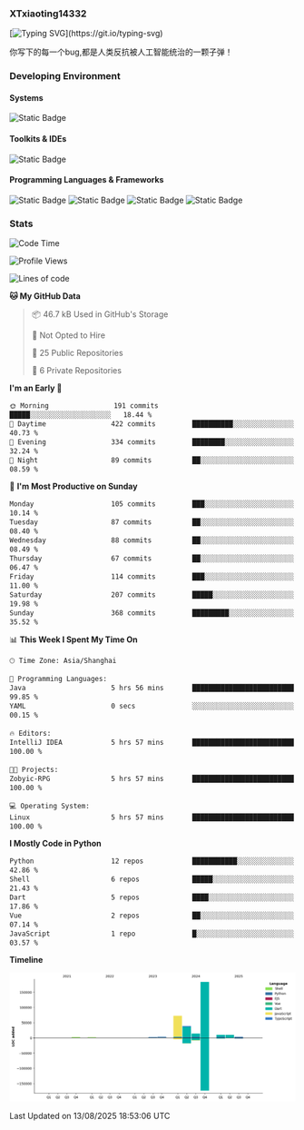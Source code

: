 ### XTxiaoting14332

[![Typing SVG](https://readme-typing-svg.herokuapp.com?font=JetBrians+Mono&pause=1000&random=false&width=435&lines=Hello+World!)](https://git.io/typing-svg)

你写下的每一个bug,都是人类反抗被人工智能统治的一颗子弹！

### Developing Environment

#### Systems

![Static Badge](https://img.shields.io/badge/Ubuntu-%20?style=flat-square&logo=ubuntu&logoColor=white&color=E34F26)

#### Toolkits & IDEs

![Static Badge](https://img.shields.io/badge/Visual%20Studio%20Code-%20?style=flat-square&logo=visualstudiocode&logoColor=white&color=blue)

#### Programming Languages & Frameworks

![Static Badge](https://img.shields.io/badge/Dart-%20?style=flat-square&logo=dart&logoColor=white&color=0175C2)
![Static Badge](https://img.shields.io/badge/Flutter-%20?style=flat-square&logo=flutter&logoColor=white&color=02569B)
![Static Badge](https://img.shields.io/badge/Python-%20?style=flat-square&logo=python&logoColor=white&color=E7A781)
![Static Badge](https://img.shields.io/badge/Bash%20Shell-%20?style=flat-square&logo=shell&logoColor=white&color=49D868)

### Stats

<!--START_SECTION:waka-->
![Code Time](http://img.shields.io/badge/Code%20Time-409%20hrs%203%20mins-blue)

![Profile Views](http://img.shields.io/badge/Profile%20Views-2-blue)

![Lines of code](https://img.shields.io/badge/From%20Hello%20World%20I%27ve%20Written-341.9%20thousand%20lines%20of%20code-blue)

**🐱 My GitHub Data** 

> 📦 46.7 kB Used in GitHub's Storage 
 > 
> 🚫 Not Opted to Hire
 > 
> 📜 25 Public Repositories 
 > 
> 🔑 6 Private Repositories 
 > 
**I'm an Early 🐤** 

```text
🌞 Morning                191 commits         █████░░░░░░░░░░░░░░░░░░░░   18.44 % 
🌆 Daytime                422 commits         ██████████░░░░░░░░░░░░░░░   40.73 % 
🌃 Evening                334 commits         ████████░░░░░░░░░░░░░░░░░   32.24 % 
🌙 Night                  89 commits          ██░░░░░░░░░░░░░░░░░░░░░░░   08.59 % 
```
📅 **I'm Most Productive on Sunday** 

```text
Monday                   105 commits         ███░░░░░░░░░░░░░░░░░░░░░░   10.14 % 
Tuesday                  87 commits          ██░░░░░░░░░░░░░░░░░░░░░░░   08.40 % 
Wednesday                88 commits          ██░░░░░░░░░░░░░░░░░░░░░░░   08.49 % 
Thursday                 67 commits          ██░░░░░░░░░░░░░░░░░░░░░░░   06.47 % 
Friday                   114 commits         ███░░░░░░░░░░░░░░░░░░░░░░   11.00 % 
Saturday                 207 commits         █████░░░░░░░░░░░░░░░░░░░░   19.98 % 
Sunday                   368 commits         █████████░░░░░░░░░░░░░░░░   35.52 % 
```


📊 **This Week I Spent My Time On** 

```text
🕑︎ Time Zone: Asia/Shanghai

💬 Programming Languages: 
Java                     5 hrs 56 mins       █████████████████████████   99.85 % 
YAML                     0 secs              ░░░░░░░░░░░░░░░░░░░░░░░░░   00.15 % 

🔥 Editors: 
IntelliJ IDEA            5 hrs 57 mins       █████████████████████████   100.00 % 

🐱‍💻 Projects: 
Zobyic-RPG               5 hrs 57 mins       █████████████████████████   100.00 % 

💻 Operating System: 
Linux                    5 hrs 57 mins       █████████████████████████   100.00 % 
```

**I Mostly Code in Python** 

```text
Python                   12 repos            ███████████░░░░░░░░░░░░░░   42.86 % 
Shell                    6 repos             █████░░░░░░░░░░░░░░░░░░░░   21.43 % 
Dart                     5 repos             ████░░░░░░░░░░░░░░░░░░░░░   17.86 % 
Vue                      2 repos             ██░░░░░░░░░░░░░░░░░░░░░░░   07.14 % 
JavaScript               1 repo              █░░░░░░░░░░░░░░░░░░░░░░░░   03.57 % 
```



**Timeline**

![Lines of Code chart](https://raw.githubusercontent.com/XTxiaoting14332/XTxiaoting14332/main/assets/bar_graph.png)


 Last Updated on 13/08/2025 18:53:06 UTC
<!--END_SECTION:waka-->